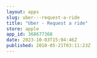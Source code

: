 ```yaml
---
layout: apps
slug: uber---request-a-ride
title: "Uber - Request a ride"
store: apple
app_id: 368677368
date: 2023-10-03T15:04:46Z
published: 2010-05-21T03:11:23Z
---
```

